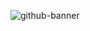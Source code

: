 ![github-banner](https://github.com/saeedgolzar/saeedgolzar/assets/23401064/1fb4e5e8-62fc-41b7-871b-b120ab91fe60)
